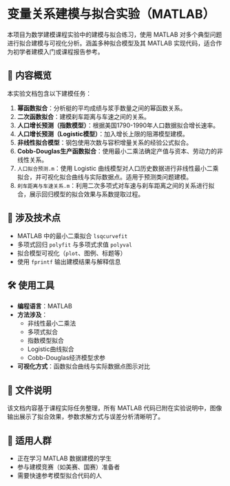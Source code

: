 # 变量关系建模与拟合实验（MATLAB）

本项目为数学建模课程实验中的建模与拟合练习，使用 MATLAB 对多个典型问题进行拟合建模与可视化分析。涵盖多种拟合模型及其 MATLAB 实现代码，适合作为初学者建模入门或课程报告参考。

## 📌 内容概览

本实验文档包含以下建模任务：

1. **幂函数拟合**：分析艇的平均成绩与浆手数量之间的幂函数关系。
2. **二次函数拟合**：建模刹车距离与车速之间的关系。
3. **人口增长预测（指数模型）**：根据美国1790-1990年人口数据拟合增长速率。
4. **人口增长预测（Logistic模型）**：加入增长上限的阻滞模型建模。
5. **非线性拟合模型**：钢包使用次数与容积增量关系的经验公式拟合。
6. **Cobb-Douglas生产函数拟合**：使用最小二乘法确定产值与资本、劳动力的非线性关系。
7.  `人口拟合预测.m`：使用 Logistic 曲线模型对人口历史数据进行非线性最小二乘拟合，并可视化拟合曲线与实际数据点。适用于预测类问题建模。
8.  `刹车距离与车速关系.m`：利用二次多项式对车速与刹车距离之间的关系进行拟合，展示回归模型的拟合效果与系数提取过程。

## 🧪 涉及技术点

- MATLAB 中的最小二乘拟合 `lsqcurvefit`
- 多项式回归 `polyfit` 与多项式求值 `polyval`
- 拟合模型可视化（`plot`、图例、标题等）
- 使用 `fprintf` 输出建模结果与解释信息

## 🛠 使用工具

- **编程语言**：MATLAB
- **方法涉及**：
  - 非线性最小二乘法
  - 多项式拟合
  - 指数模型拟合
  - Logistic曲线拟合
  - Cobb-Douglas经济模型求参
- **可视化方式**：函数拟合曲线与实际数据点图示对比

## 📁 文件说明

该文档内容基于课程实际任务整理，所有 MATLAB 代码已附在实验说明中，图像输出展示了拟合效果，参数求解方式与误差分析清晰明了。

## 📌 适用人群

- 正在学习 MATLAB 数据建模的学生
- 参与建模竞赛（如美赛、国赛）准备者
- 需要快速参考模型拟合代码的人
